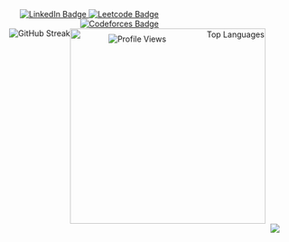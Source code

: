 

<div align="right" style="position: relative; text-align: center;">
        <!-- Profile view badge -->
        <span style="position: absolute; top: 100%; left: 50%; transform: translateX(-50%); margin-top: 10px;">
                <img src="https://komarev.com/ghpvc/?username=million-t&style=flat-square&color=blue" alt="Profile Views"/>
        </span>
        <!-- Social badges -->
        <div id="badges" align="right" style="width: 290px;">
            <a href="https://www.linkedin.com/in/million-tolessa/">
                <img src="https://img.shields.io/badge/LinkedIn-blue?style=for-the-badge&logo=linkedin&logoColor=white" alt="LinkedIn Badge"/>
            </a>
            <a href="https://leetcode.com/Million_/">
                <img src="https://img.shields.io/badge/Leetcode-black?style=for-the-badge&logo=leetcode&logoColor=yellow" alt="Leetcode Badge" />
            </a>
            <a href="https://codeforces.com/profile/sterlin">
                <img src="https://img.shields.io/badge/Codeforces-white?style=for-the-badge&logo=codeforces&logoColor=blue" alt="Codeforces Badge"/>
            </a>
        </div>
</div>


<div align="right" style="display: flex; justify-content: center;">
    <!-- Left image -->
    <img src="http://github-readme-streak-stats.herokuapp.com?user=million-t&theme=dracula"  alt="GitHub Streak" />   
    <!-- Right content with black background -->
    <img src="https://github-readme-stats.vercel.app/api/top-langs/?username=million-t&layout=compact&theme=dracula" width="346"  alt="Top Languages" />
</div>
<div align="right" >
        <img src="https://github-readme-activity-graph.vercel.app/graph?username=million-t&theme=github-compact" />
</div>
 <!-- 
<div align="right" style="display: flex; justify-content: center; gap: 0px; width: 640;">
  <img src="https://leetcode.card.workers.dev/Million_?theme=dark&font=baloo&&extension=activity"   height="320"/>
  <img src="https://codeforces-readme-stats.vercel.app/api/card?username=sterlin&theme=dark_lc&disable_animations=false&show_icons=true&force_username=false" width="420"/>
</div>
-->
